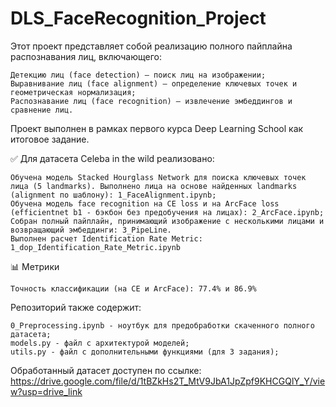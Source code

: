 # DLS_FaceRecognition_Project
Этот проект представляет собой реализацию полного пайплайна распознавания лиц, включающего:

    Детекцию лиц (face detection) — поиск лиц на изображении;
    Выравнивание лиц (face alignment) — определение ключевых точек и геометрическая нормализация;
    Распознавание лиц (face recognition) — извлечение эмбеддингов и сравнение лиц.

Проект выполнен в рамках первого курса Deep Learning School как итоговое задание.

✅ Для датасета Celeba in the wild реализовано:

    Обучена модель Stacked Hourglass Network для поиска ключевых точек лица (5 landmarks). Выполнено лица на основе найденных landmarks (alignment по шаблону): 1_FaceAlignment.ipynb;
    Обучена модель face recognition на CE loss и на ArcFace loss (efficientnet b1 - бэкбон без предобучения на лицах): 2_ArcFace.ipynb;
    Собран полный пайплайн, принимающий изображение с несколькими лицами и возвращающий эмбеддинги: 3_PipeLine.
    Выполнен расчет Identification Rate Metric: 1_dop_Identification_Rate_Metric.ipynb


📊 Метрики

    Точность классификации (на CE и ArcFace): 77.4% и 86.9%

Репозиторий также содержит:

    0_Preprocessing.ipynb - ноутбук для предобработки скаченного полного датасета;
    models.py - файл c архитектурой моделей;
    utils.py - файл c дополнительными функциями (для 3 задания);

Обработанный датасет доступен по ссылке: https://drive.google.com/file/d/1tBZkHs2T_MtV9JbA1JpZpf9KHCGQlY_Y/view?usp=drive_link 

